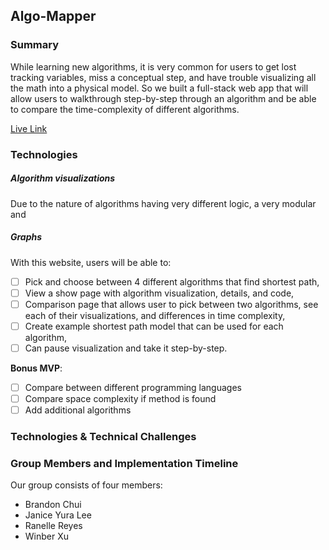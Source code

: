 ## Algo-Mapper

### Summary

While learning new algorithms, it is very common for users to get lost tracking variables, miss a conceptual step, and have trouble visualizing all the math into a physical model. So we built a full-stack web app that will allow users to walkthrough step-by-step through an algorithm and be able to compare the time-complexity of different algorithms.

[Live Link](https://algomapper.life)

### Technologies

##### _Algorithm visualizations_

Due to the nature of algorithms having very different logic, a very modular and

##### _Graphs_

With this website, users will be able to:

- [ ] Pick and choose between 4 different algorithms that find shortest path,
- [ ] View a show page with algorithm visualization, details, and code,
- [ ] Comparison page that allows user to pick between two algorithms, see each of their visualizations, and differences in time complexity,
- [ ] Create example shortest path model that can be used for each algorithm,
- [ ] Can pause visualization and take it step-by-step.

__Bonus MVP__:

- [ ] Compare between different programming languages
- [ ] Compare space complexity if method is found
- [ ] Add additional algorithms

### Technologies & Technical Challenges


### Group Members and Implementation Timeline

Our group consists of four members:

- Brandon Chui
- Janice Yura Lee
- Ranelle Reyes
- Winber Xu
